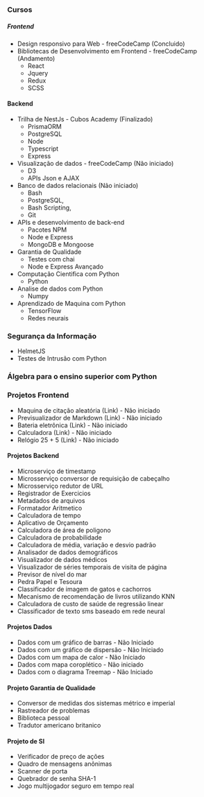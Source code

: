 ### Cursos

##### Frontend
- Design responsivo para Web - freeCodeCamp (Concluido)
- Bibliotecas de Desenvolvimento em Frontend - freeCodeCamp (Andamento)
	- React
	- Jquery
	- Redux
	- SCSS

#### Backend
- Trilha de NestJs - Cubos Academy (Finalizado)
	- PrismaORM 
	- PostgreSQL
	- Node
	- Typescript
	- Express
- Visualização de dados - freeCodeCamp (Não iniciado)
	- D3
	- APIs Json e AJAX
- Banco de dados relacionais (Não iniciado)
	- Bash 
	- PostgreSQL,
	- Bash Scripting,
	- Git
-  APIs e desenvolvimento de back-end
	- Pacotes NPM
	- Node e Express
	- MongoDB e Mongoose
- Garantia de Qualidade
	- Testes com chai
	- Node e Express Avançado
- Computação Cientifica com Python
	- Python
- Analise de dados com Python
	- Numpy
- Aprendizado de Maquina com Python
	- TensorFlow
	- Redes neurais


### Segurança da Informação
- HelmetJS
- Testes de Intrusão com Python

### Álgebra para o ensino superior com Python
### Projetos Frontend

- Maquina de citação aleatória (Link) - Não iniciado
- Previsualizador de Markdown (Link) - Não iniciado
- Bateria eletrônica (Link) - Não iniciado
- Calculadora (Link) - Não iniciado
- Relógio 25 + 5 (Link) - Não iniciado
#### Projetos Backend
- Microserviço de timestamp
- Microsserviço conversor de requisição de cabeçalho
- Microsserviço redutor de URL
- Registrador de Exercicios
- Metadados de arquivos
- Formatador Aritmetico
- Calculadora de tempo
- Aplicativo de Orçamento
- Calculadora de área de poligono
- Calculadora de probabilidade
- Calculadora de média, variação e desvio padrão
- Analisador de dados demográficos
- Visualizador de dados médicos
- Visualizador de séries temporais de visita de página
- Previsor de nível do mar
- Pedra Papel e Tesoura
- Classificador de imagem de gatos e cachorros
- Mecanismo de recomendação de livros utilizando KNN
- Calculadora de custo de saúde de regressão linear
- Classificador de texto sms baseado em rede neural
#### Projetos Dados
- Dados com um gráfico de barras - Não Iniciado
- Dados com um gráfico de dispersão - Não Iniciado
- Dados com um mapa de calor - Não Iniciado
- Dados com mapa coroplético - Não iniciado
- Dados com o diagrama Treemap - Não Iniciado
#### Projeto Garantia de Qualidade
- Conversor de medidas dos sistemas métrico e imperial
- Rastreador de problemas
- Biblioteca pessoal
- Tradutor americano britanico

#### Projeto de SI
- Verificador de preço de ações
- Quadro de mensagens anônimas
- Scanner de porta
- Quebrador de senha SHA-1
- Jogo multijogador seguro em tempo real